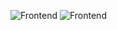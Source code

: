 ![Frontend](https://skillicons.dev/icons?i=javascript,typescript,nodejs,mongodb,linux,bash,vim,git,aws&theme=light#gh-light-mode-only)
![Frontend](https://skillicons.dev/icons?i=javascript,typescript,nodejs,mongodb,linux,bash,vim,git,aws&theme=dark#gh-dark-mode-only)
